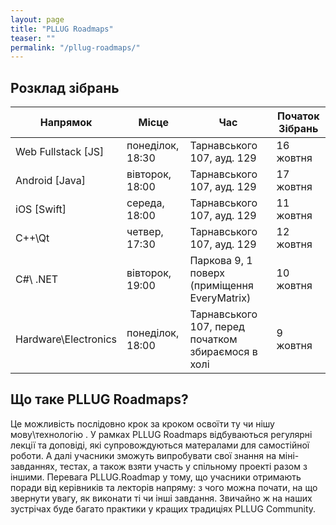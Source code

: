 ```yaml
---
layout: page
title: "PLLUG Roadmaps"
teaser: ""
permalink: "/pllug-roadmaps/"
---
```


## Розклад зібрань

| Напрямок | Місце | Час | Початок Зібрань | 
| -- | -- | -- | -- |
| Web Fullstack [JS] | понеділок, 18:30 | Тарнавського 107, ауд. 129 | 16 жовтня |
| Android [Java] | вівторок, 18:00 | Тарнавського 107, ауд. 129 | 17 жовтня |
| iOS [Swift] | середа, 18:00 | Тарнавського 107, ауд. 129 | 11 жовтня |
| C++\Qt | четвер, 17:30 | Тарнавського 107, ауд. 129 | 12 жовтня |
| С#\ .NET | вівторок, 19:00 | Паркова 9, 1 поверх (приміщення EveryMatrix) | 10 жовтня |
| Hardware\Electronics | понеділок, 18:00 | Тарнавського 107, перед початком збираємося в холі | 9 жовтня |

## Що таке PLLUG Roadmaps?

Це можливість послідовно крок за кроком освоїти ту чи нішу мову\технологію . У рамках PLLUG Roadmaps відбуваються регулярні лекції та доповіді, які супровождуються матералами для самостійної роботи. А далі учасники зможуть випробувати свої знання на міні-завданнях, тестах, а також взяти участь у спільному проекті разом з іншими. Перевага PLLUG.Roadmap у тому, що учасники отримають поради від керівників та лекторів напряму: з чого можна почати, на що звернути увагу, як виконати ті чи інші завдання. Звичайно ж на наших зустрічах буде багато практики у кращих традиціях PLLUG Community.

